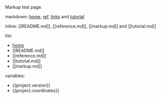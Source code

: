 
Markup test page.

markdown: [home](README.md), [ref](reference.md), [links](markup.md) and [tutorial](tutorial.md)

inline: [[README.md]], [[reference.md]], [[markup.md]] and [[tutorial.md]]

list:
* [home](README.md)
* [[README.md]]
* [[reference.md]]
* [[tutorial.md]]
* [[markup.md]]

variables:
* {{project.version}}
* {{project.coordinates}}
